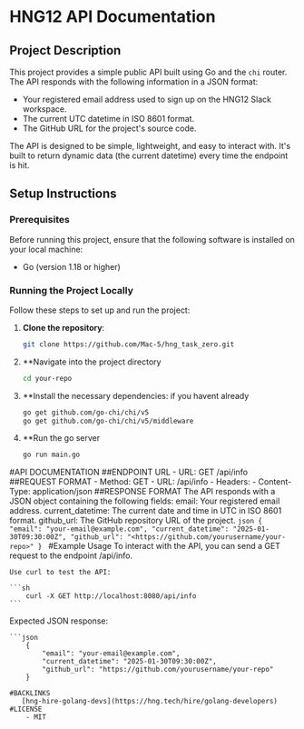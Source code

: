 # HNG12 API Documentation

## Project Description
This project provides a simple public API built using Go and the `chi` router. The API responds with the following information in a JSON format:

- Your registered email address used to sign up on the HNG12 Slack workspace.
- The current UTC datetime in ISO 8601 format.
- The GitHub URL for the project's source code.

The API is designed to be simple, lightweight, and easy to interact with. It's built to return dynamic data (the current datetime) every time the endpoint is hit.

## Setup Instructions

### Prerequisites
Before running this project, ensure that the following software is installed on your local machine:
- Go (version 1.18 or higher)

### Running the Project Locally

Follow these steps to set up and run the project:

1. **Clone the repository**:
   ```sh
   git clone https://github.com/Mac-5/hng_task_zero.git

   ```
2. **Navigate into the project directory 
    ```sh
    cd your-repo
    ```
3. **Install the necessary dependencies: if you havent already
    ```sh
    go get github.com/go-chi/chi/v5
    go get github.com/go-chi/chi/v5/middleware
    ```
4. **Run the go server 
    ```sh
    go run main.go
    ```
#API DOCUMENTATION 
    ##ENDPOINT URL 
    - URL: GET /api/info
    ##REQUEST FORMAT
    - Method: GET
    - URL: /api/info
    - Headers: 
        - Content-Type: application/json 
    ##RESPONSE FORMAT
        The API responds with a JSON object containing the following fields:
            email: Your registered email address.
            current_datetime: The current date and time in UTC in ISO 8601 format.
            github_url: The GitHub repository URL of the project.
        ```json
            {
                "email": "your-email@example.com",
                "current_datetime": "2025-01-30T09:30:00Z",
                "github_url": "<https://github.com/yourusername/your-repo>"
            }
        ```
#Example Usage
    To interact with the API, you can send a GET request to the endpoint /api/info.

    Use curl to test the API:

    ```sh
        curl -X GET http://localhost:8080/api/info
    ```
Expected JSON response:

    ```json 
        {
            "email": "your-email@example.com",
            "current_datetime": "2025-01-30T09:30:00Z",
            "github_url": "https://github.com/yourusername/your-repo"
        }
```
#BACKLINKS
   [hng-hire-golang-devs](https://hng.tech/hire/golang-developers)
#LICENSE 
    - MIT


